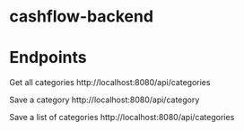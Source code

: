 # cashflow-backend

# Endpoints
Get all categories
http://localhost:8080/api/categories

Save a category
http://localhost:8080/api/category

Save a list of categories
http://localhost:8080/api/categories